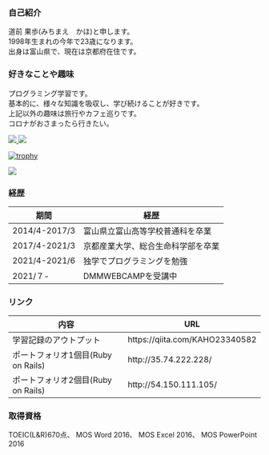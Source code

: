 ### 自己紹介
道前 果歩(みちまえ　かほ)と申します。
<br>1998年生まれの今年で23歳になります。
<br>出身は富山県で、現在は京都府在住です。

### 好きなことや趣味
プログラミング学習です。
<br>基本的に、様々な知識を吸収し、学び続けることが好きです。
<br>上記以外の趣味は旅行やカフェ巡りです。
<br>コロナがおさまったら行きたい。


<a href="https://github.com/michimichi2021/github-readme-stats">
  <img src="https://github-readme-stats.vercel.app/api?username=michimichi2021&show_icons=true&theme=cobalt" />
</a>
<a href="https://github.com/michimichi2021/github-readme-stats">
  <img src="https://github-readme-stats.vercel.app/api/top-langs/?username=michimichi2021&theme=cobalt" />
</a>

[![trophy](https://github-profile-trophy.vercel.app/?username=michimichi2021)](https://github.com/ryo-ma/github-profile-trophy)

![](https://github-profile-summary-cards.vercel.app/api/cards/profile-details?username=michimichi2021&theme=monokai)



### 経歴
<table>
  <thead>
    <th>期間</th>
    <th>経歴</th>
  </thead>
  <tbody>
    <tr>
    <td>2014/4-2017/3</td><td>富山県立富山高等学校普通科を卒業</td>
    </tr>
    <tr>
    <td>2017/4-2021/3</td><td>京都産業大学、総合生命科学部を卒業</td>
    </tr>
    <tr>
    <td>2021/4-2021/6</td><td>独学でプログラミングを勉強</td>
    </tr>
    <tr>
    <td>2021/７-</td><td>DMMWEBCAMPを受講中</td>
    </tr>
  </tbody>
</table>

### リンク
<table>
  <thead>
    <th>内容</th>
    <th>URL</th>
  </thead>
  <tbody>
    <tr>
    <td>学習記録のアウトプット</td><td>https://qiita.com/KAHO23340582</td>
    </tr>
    <tr>
    <td>ポートフォリオ1個目(Ruby on Rails)</td><td>http://35.74.222.228/</td>
    </tr>
    <tr>
    <td>ポートフォリオ2個目(Ruby on Rails)</td><td>http://54.150.111.105/</td>
    </tr>
  </tbody>
</table>

###  取得資格
TOEIC(L&R)670点、
MOS Word 2016、
MOS Excel 2016、
MOS PowerPoint 2016







<!--
**michimichi2021/michimichi2021** is a ✨ _special_ ✨ repository because its `README.md` (this file) appears on your GitHub profile.

Here are some ideas to get you started:

- 🔭 I’m currently working on ...
- 🌱 I’m currently learning ...
- 👯 I’m looking to collaborate on ...
- 🤔 I’m looking for help with ...
- 💬 Ask me about ...
- 📫 How to reach me: ...
- 😄 Pronouns: ...
- ⚡ Fun fact: ...
-->
